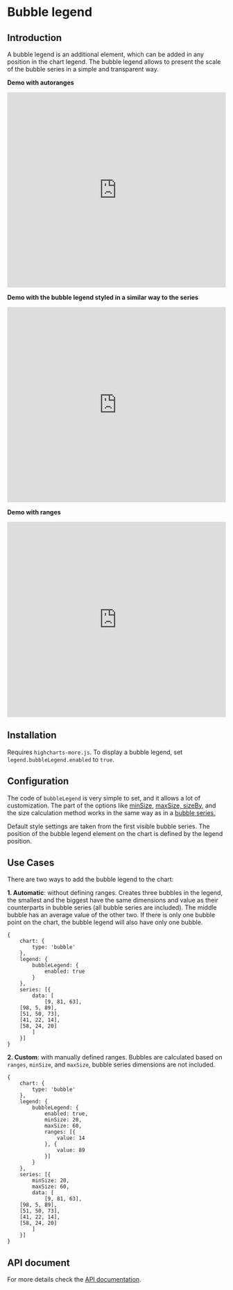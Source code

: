 Bubble legend
===

## Introduction

A bubble legend is an additional element, which can be added in any position in the chart legend. The bubble legend allows to present the scale of the bubble series in a simple and transparent way.

**Demo with autoranges**

<iframe style="width: 100%; height: 450px; border: none;" src=https://www.highcharts.com/samples/embed/highcharts/bubble-legend/autoranges allow="fullscreen"></iframe>

**Demo with the bubble legend styled in a similar way to the series**

<iframe style="width: 100%; height: 450px; border: none;" src=https://www.highcharts.com/samples/embed/highcharts/bubble-legend/similartoseries allow="fullscreen"></iframe>

**Demo with ranges**

<iframe style="width: 100%; height: 450px; border: none;" src=https://www.highcharts.com/samples/embed/highcharts/bubble-legend/ranges allow="fullscreen"></iframe>

Installation
------------

Requires `highcharts-more.js`. To display a bubble legend, set `legend.bubbleLegend.enabled` to `true`.

Configuration
-------------

The code of `bubbleLegend` is very simple to set, and it allows a lot of customization. The part of the options like [minSize,](https://api.highcharts.com/highcharts/legend.bubbleLegend.minSize) [maxSize, ](https://api.highcharts.com/highcharts/legend.bubbleLegend.maxSize)[sizeBy](https://api.highcharts.com/highcharts/legend.bubbleLegend.sizeBy), and the size calculation method works in the same way as in a [bubble series.](https://api.highcharts.com/highcharts/plotOptions.bubble)

Default style settings are taken from the first visible bubble series. The position of the bubble legend element on the chart is defined by the legend position.

Use Cases
---------

There are two ways to add the bubble legend to the chart:

**1. Automatic**: without defining ranges. Creates three bubbles in the legend, the smallest and the biggest have the same dimensions and value as their counterparts in bubble series (all bubble series are included). The middle bubble has an average value of the other two. If there is only one bubble point on the chart, the bubble legend will also have only one bubble.

    
    {
        chart: {
            type: 'bubble'
        },
        legend: {
            bubbleLegend: {
                enabled: true
            }
        },
        series: [{
            data: [
                [9, 81, 63],
    	[98, 5, 89],
    	[51, 50, 73],
    	[41, 22, 14],
    	[58, 24, 20]
            ]
        }]
    }

**2. Custom**: with manually defined ranges. Bubbles are calculated based on `ranges`, `minSize`, and `maxSize`, bubble series dimensions are not included.

    
    {
        chart: {
            type: 'bubble'
        },
        legend: {
            bubbleLegend: {
                enabled: true,
                minSize: 20,
                maxSize: 60,
                ranges: [{
                    value: 14
                }, {
                    value: 89
                }]
            }
        },
        series: [{
            minSize: 20,
            maxSize: 60,
            data: [
                [9, 81, 63],
    	[98, 5, 89],
    	[51, 50, 73],
    	[41, 22, 14],
    	[58, 24, 20]
            ]
        }]
    }

API document
------------

For more details check the [API documentation](https://api.highcharts.com/highcharts/legend.bubbleLegend).

